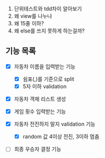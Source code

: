 1. 단위테스트와 tdd차이 알아보기
2. 왜 view를 나누나
3. 왜 15줄 이하?
4. 왜 else를 쓰지 못하게 하는걸까?



## 기능 목록

- [x] 자동차 이름을 입력받는 기능
  - [x] 쉼표(,)를 기준으로 split
  - [x] 5자 이하 validation
- [x] 자동차 객체 리스트 생성
- [x] 게임 횟수 입력받는 기능
- [x] 자동차 전진하지 말지 validation 기능
  - [x] random 값 4이상 전진, 3이하 멈춤
- [ ] 최종 우승자 결정 기능

